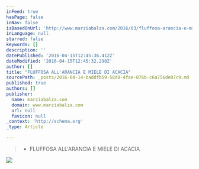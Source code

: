 ```yaml
---
inFeed: true
hasPage: false
inNav: false
isBasedOnUrl: 'http://www.marziabalza.com/2016/03/fluffosa-arancia-e-miele.html'
inLanguage: null
starred: false
keywords: []
description: ''
datePublished: '2016-04-15T12:45:36.412Z'
dateModified: '2016-04-15T12:45:32.290Z'
author: []
title: "FLUFFOSA ALL'ARANCIA E MIELE DI ACACIA"
sourcePath: _posts/2016-04-14-baddfb59-58d8-4fae-876b-c6a756de07c9.md
published: true
authors: []
publisher:
  name: marziabalza.com
  domain: www.marziabalza.com
  url: null
  favicon: null
_context: 'http://schema.org'
_type: Article

---
```

> * FLUFFOSA ALL'ARANCIA E MIELE DI ACACIA

![](http://www.marziabalza.com/wp-content/uploads/2016/03/fluffosa_04-2-1.jpg)